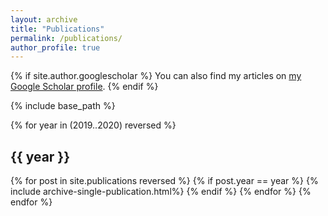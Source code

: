 ```yaml
---
layout: archive
title: "Publications"
permalink: /publications/
author_profile: true
---
```


{% if site.author.googlescholar %}
  You can also find my articles on <a href="{{site.author.googlescholar}}">my Google Scholar profile</a>.
{% endif %}

{% include base_path %}

{% for year in (2019..2020) reversed %}
  <h2>{{ year }}</h2>
  {% for post in site.publications reversed %}
    {% if post.year == year %}
      {% include archive-single-publication.html%}
    {% endif %}
  {% endfor %}
{% endfor %}
